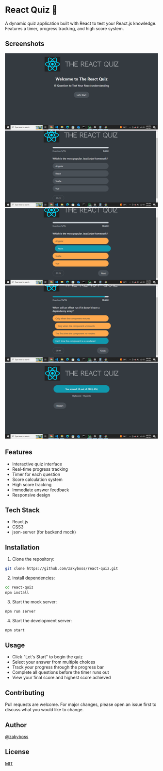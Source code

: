 # React Quiz 🎯

A dynamic quiz application built with React to test your React.js knowledge. Features a timer, progress tracking, and high score system.

## Screenshots

![Quiz Start Screen](react-quiz/public/Screenshot1.png)
![Question Interface](react-quiz/public/Screenshot2.png)
![Progress Tracking](react-quiz/public/Screenshot3.png)
![Answer Feedback](react-quiz/public/Screenshot4.png)
![Results Screen](react-quiz/public/Screenshot5.png)

## Features

- Interactive quiz interface
- Real-time progress tracking
- Timer for each question
- Score calculation system
- High score tracking
- Immediate answer feedback
- Responsive design

## Tech Stack

- React.js
- CSS3
- json-server (for backend mock)

## Installation

1. Clone the repository:
```bash
git clone https://github.com/zakyboss/react-quiz.git
```

2. Install dependencies:
```bash
cd react-quiz
npm install
```

3. Start the mock server:
```bash
npm run server
```

4. Start the development server:
```bash
npm start
```

## Usage

- Click "Let's Start" to begin the quiz
- Select your answer from multiple choices
- Track your progress through the progress bar
- Complete all questions before the timer runs out
- View your final score and highest score achieved

## Contributing

Pull requests are welcome. For major changes, please open an issue first to discuss what you would like to change.

## Author

[@zakyboss](https://github.com/zakyboss)

## License

[MIT](https://choosealicense.com/licenses/mit/)
